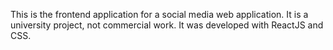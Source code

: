 This is the frontend application for a social media web application. It is a university project, not commercial work. It was developed with ReactJS and CSS.
